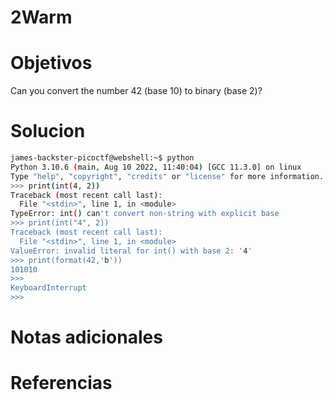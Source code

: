 # 2Warm
# Objetivos
Can you convert the number 42 (base 10) to binary (base 2)?

# Solucion
```bash
james-backster-picoctf@webshell:~$ python
Python 3.10.6 (main, Aug 10 2022, 11:40:04) [GCC 11.3.0] on linux
Type "help", "copyright", "credits" or "license" for more information.
>>> print(int(4, 2))
Traceback (most recent call last):
  File "<stdin>", line 1, in <module>
TypeError: int() can't convert non-string with explicit base
>>> print(int("4", 2))
Traceback (most recent call last):
  File "<stdin>", line 1, in <module>
ValueError: invalid literal for int() with base 2: '4'
>>> print(format(42,'b'))
101010
>>> 
KeyboardInterrupt
>>> 
```

# Notas adicionales


# Referencias
